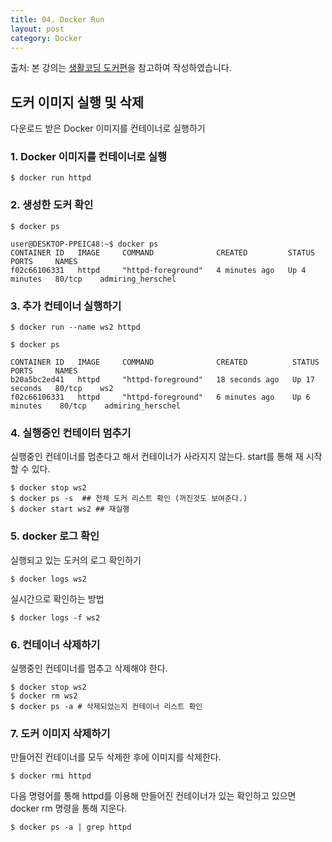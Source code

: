 ```yaml
---
title: 04. Docker Run
layout: post
category: Docker
---
```


출처: 본 강의는 [생활코딩 도커편](http://opentutorials.org/course/128/8657/)을 참고하여 작성하였습니다. 



## 도커 이미지 실행 및 삭제



다운로드 받은 Docker 이미지를 컨테이너로 실행하기



### 1. Docker 이미지를 컨테이너로 실행

```shell
$ docker run httpd
```



### 2. 생성한 도커 확인

```shell
$ docker ps
```

```shell
user@DESKTOP-PPEIC48:~$ docker ps
CONTAINER ID   IMAGE     COMMAND              CREATED         STATUS         PORTS     NAMES
f02c66106331   httpd     "httpd-foreground"   4 minutes ago   Up 4 minutes   80/tcp    admiring_herschel
```



### 3. 추가 컨테이너 실행하기

```shell
$ docker run --name ws2 httpd
```

```shell
$ docker ps

CONTAINER ID   IMAGE     COMMAND              CREATED          STATUS          PORTS     NAMES
b20a5bc2ed41   httpd     "httpd-foreground"   18 seconds ago   Up 17 seconds   80/tcp    ws2
f02c66106331   httpd     "httpd-foreground"   6 minutes ago    Up 6 minutes    80/tcp    admiring_herschel
```



### 4. 실행중인 컨테이터 멈추기

실행중인 컨테이너를 멈춘다고 해서 컨테이너가 사라지지 않는다. start를 통해 재 시작할 수 있다. 

```shell
$ docker stop ws2
$ docker ps -s  ## 전체 도커 리스트 확인 (꺼진것도 보여준다.)
$ docker start ws2 ## 재실행
```



### 5. docker 로그 확인

실행되고 있는 도커의 로그 확인하기

```shell
$ docker logs ws2
```

실시간으로 확인하는 방법

```shell
$ docker logs -f ws2
```



### 6. 컨테이너 삭제하기

실행중인 컨테이너를 멈추고 삭제해야 한다.

```shell
$ docker stop ws2
$ docker rm ws2
$ docker ps -a # 삭제되었는지 컨테이너 리스트 확인
```



### 7. 도커 이미지 삭제하기 

만들어진 컨테이너를 모두 삭제한 후에 이미지를 삭제한다. 

```shell
$ docker rmi httpd
```

다음 명령어를 통해 httpd를 이용해 만들어진 컨테이너가 있는 확인하고 있으면 docker rm 명령을 통해 지운다. 

```shell
$ docker ps -a | grep httpd
```

